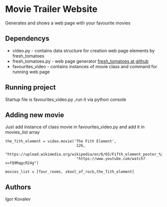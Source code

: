 # Movie Trailer Website

Generates and shows a web page with your favourite movies

## Dependencys

* video.py   - contains data structure for creation web page elements by fresh_tomatoes
* fresh_tomatoes.py - web page generator [fresh_tomatoes at github](https://github.com/adarsh0806/ud036_StarterCode/blob/master/fresh_tomatoes.py) 
* favourites_video - contains instances of movie class and command for running web page


## Running project

Startup file is favourites_video.py ,run it via python console  

## Adding new movie 
Just add instance of class movie in favourites_video.py and add it in 
movies_list array
```
the_fith_element = video.movie('The Fith Element',
                                126,
                                "https://upload.wikimedia.org/wikipedia/en/6/65/Fifth_element_poster_%281997%29.jpg",
                                "https://www.youtube.com/watch?v=fQ9RqgcR24g")

movies_list = [four_rooms, skool_of_rock,the_fith_element]

```

## Authors 
Igor Kovalev

